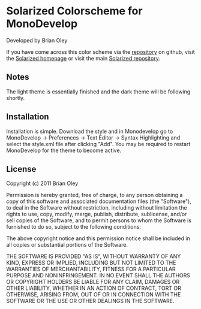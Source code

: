 Solarized Colorscheme for MonoDevelop
=================================================

Developed by Brian Oley

If you have come across this color scheme via the [repository] on 
github, visit the [Solarized homepage] or visit the main
[Solarized repository].

[repository]: https://github.com/oleyb/monodevelop-colors-solarized
[Solarized homepage]:   http://ethanschoonover.com/solarized
[Solarized repository]: https://github.com/altercation/solarized

Notes
-----
The light theme is essentially finished and the dark theme will be following
shortly.

Installation
------------
Installation is simple. Download the style and in Monodevelop go to
MonoDevelop -> Preferences -> Text Editor -> Syntax Highlighting and
select the style.xml file after clicking "Add". You may be required to
restart MonoDevelop for the theme to become active.

License
-------
Copyright (c) 2011 Brian Oley

Permission is hereby granted, free of charge, to any person obtaining a copy
of this software and associated documentation files (the "Software"), to deal
in the Software without restriction, including without limitation the rights
to use, copy, modify, merge, publish, distribute, sublicense, and/or sell
copies of the Software, and to permit persons to whom the Software is
furnished to do so, subject to the following conditions:

The above copyright notice and this permission notice shall be included in
all copies or substantial portions of the Software.

THE SOFTWARE IS PROVIDED "AS IS", WITHOUT WARRANTY OF ANY KIND, EXPRESS OR
IMPLIED, INCLUDING BUT NOT LIMITED TO THE WARRANTIES OF MERCHANTABILITY,
FITNESS FOR A PARTICULAR PURPOSE AND NONINFRINGEMENT. IN NO EVENT SHALL THE
AUTHORS OR COPYRIGHT HOLDERS BE LIABLE FOR ANY CLAIM, DAMAGES OR OTHER
LIABILITY, WHETHER IN AN ACTION OF CONTRACT, TORT OR OTHERWISE, ARISING FROM,
OUT OF OR IN CONNECTION WITH THE SOFTWARE OR THE USE OR OTHER DEALINGS IN
THE SOFTWARE.
